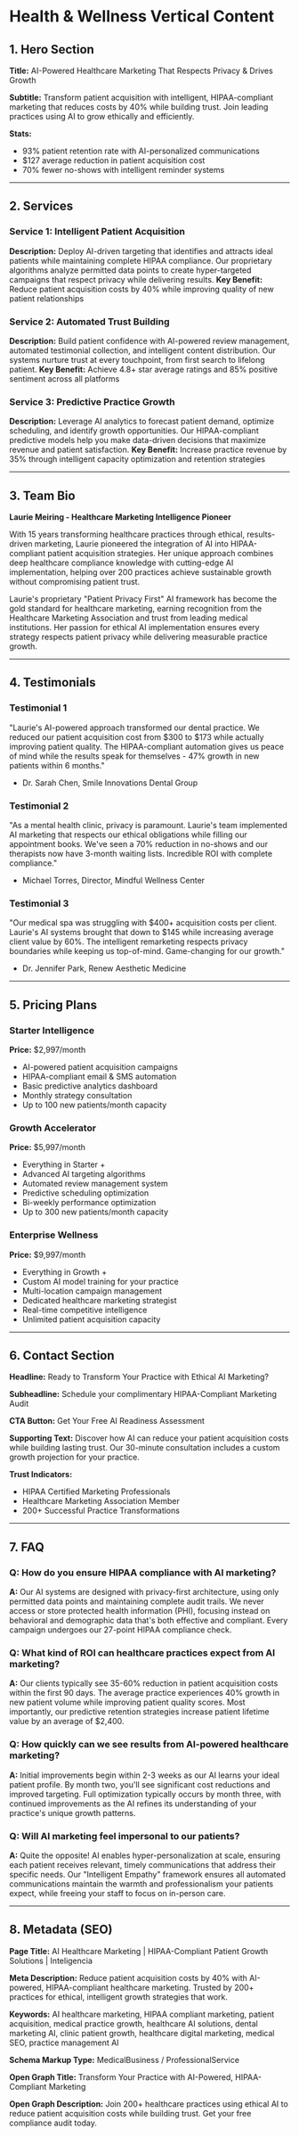 # Health & Wellness Vertical Content

## 1. Hero Section

**Title:** AI-Powered Healthcare Marketing That Respects Privacy & Drives Growth

**Subtitle:** Transform patient acquisition with intelligent, HIPAA-compliant marketing that reduces costs by 40% while building trust. Join leading practices using AI to grow ethically and efficiently.

**Stats:**
- 93% patient retention rate with AI-personalized communications
- $127 average reduction in patient acquisition cost
- 70% fewer no-shows with intelligent reminder systems

---

## 2. Services

### Service 1: Intelligent Patient Acquisition
**Description:** Deploy AI-driven targeting that identifies and attracts ideal patients while maintaining complete HIPAA compliance. Our proprietary algorithms analyze permitted data points to create hyper-targeted campaigns that respect privacy while delivering results.
**Key Benefit:** Reduce patient acquisition costs by 40% while improving quality of new patient relationships

### Service 2: Automated Trust Building
**Description:** Build patient confidence with AI-powered review management, automated testimonial collection, and intelligent content distribution. Our systems nurture trust at every touchpoint, from first search to lifelong patient.
**Key Benefit:** Achieve 4.8+ star average ratings and 85% positive sentiment across all platforms

### Service 3: Predictive Practice Growth
**Description:** Leverage AI analytics to forecast patient demand, optimize scheduling, and identify growth opportunities. Our HIPAA-compliant predictive models help you make data-driven decisions that maximize revenue and patient satisfaction.
**Key Benefit:** Increase practice revenue by 35% through intelligent capacity optimization and retention strategies

---

## 3. Team Bio

**Laurie Meiring - Healthcare Marketing Intelligence Pioneer**

With 15 years transforming healthcare practices through ethical, results-driven marketing, Laurie pioneered the integration of AI into HIPAA-compliant patient acquisition strategies. Her unique approach combines deep healthcare compliance knowledge with cutting-edge AI implementation, helping over 200 practices achieve sustainable growth without compromising patient trust. 

Laurie's proprietary "Patient Privacy First" AI framework has become the gold standard for healthcare marketing, earning recognition from the Healthcare Marketing Association and trust from leading medical institutions. Her passion for ethical AI implementation ensures every strategy respects patient privacy while delivering measurable practice growth.

---

## 4. Testimonials

### Testimonial 1
"Laurie's AI-powered approach transformed our dental practice. We reduced our patient acquisition cost from $300 to $173 while actually improving patient quality. The HIPAA-compliant automation gives us peace of mind while the results speak for themselves - 47% growth in new patients within 6 months."
- Dr. Sarah Chen, Smile Innovations Dental Group

### Testimonial 2
"As a mental health clinic, privacy is paramount. Laurie's team implemented AI marketing that respects our ethical obligations while filling our appointment books. We've seen a 70% reduction in no-shows and our therapists now have 3-month waiting lists. Incredible ROI with complete compliance."
- Michael Torres, Director, Mindful Wellness Center

### Testimonial 3
"Our medical spa was struggling with $400+ acquisition costs per client. Laurie's AI systems brought that down to $145 while increasing average client value by 60%. The intelligent remarketing respects privacy boundaries while keeping us top-of-mind. Game-changing for our growth."
- Dr. Jennifer Park, Renew Aesthetic Medicine

---

## 5. Pricing Plans

### Starter Intelligence
**Price:** $2,997/month
- AI-powered patient acquisition campaigns
- HIPAA-compliant email & SMS automation
- Basic predictive analytics dashboard
- Monthly strategy consultation
- Up to 100 new patients/month capacity

### Growth Accelerator
**Price:** $5,997/month
- Everything in Starter +
- Advanced AI targeting algorithms
- Automated review management system
- Predictive scheduling optimization
- Bi-weekly performance optimization
- Up to 300 new patients/month capacity

### Enterprise Wellness
**Price:** $9,997/month
- Everything in Growth +
- Custom AI model training for your practice
- Multi-location campaign management
- Dedicated healthcare marketing strategist
- Real-time competitive intelligence
- Unlimited patient acquisition capacity

---

## 6. Contact Section

**Headline:** Ready to Transform Your Practice with Ethical AI Marketing?

**Subheadline:** Schedule your complimentary HIPAA-Compliant Marketing Audit

**CTA Button:** Get Your Free AI Readiness Assessment

**Supporting Text:** Discover how AI can reduce your patient acquisition costs while building lasting trust. Our 30-minute consultation includes a custom growth projection for your practice.

**Trust Indicators:**
- HIPAA Certified Marketing Professionals
- Healthcare Marketing Association Member
- 200+ Successful Practice Transformations

---

## 7. FAQ

### Q: How do you ensure HIPAA compliance with AI marketing?
**A:** Our AI systems are designed with privacy-first architecture, using only permitted data points and maintaining complete audit trails. We never access or store protected health information (PHI), focusing instead on behavioral and demographic data that's both effective and compliant. Every campaign undergoes our 27-point HIPAA compliance check.

### Q: What kind of ROI can healthcare practices expect from AI marketing?
**A:** Our clients typically see 35-60% reduction in patient acquisition costs within the first 90 days. The average practice experiences 40% growth in new patient volume while improving patient quality scores. Most importantly, our predictive retention strategies increase patient lifetime value by an average of $2,400.

### Q: How quickly can we see results from AI-powered healthcare marketing?
**A:** Initial improvements begin within 2-3 weeks as our AI learns your ideal patient profile. By month two, you'll see significant cost reductions and improved targeting. Full optimization typically occurs by month three, with continued improvements as the AI refines its understanding of your practice's unique growth patterns.

### Q: Will AI marketing feel impersonal to our patients?
**A:** Quite the opposite! AI enables hyper-personalization at scale, ensuring each patient receives relevant, timely communications that address their specific needs. Our "Intelligent Empathy" framework ensures all automated communications maintain the warmth and professionalism your patients expect, while freeing your staff to focus on in-person care.

---

## 8. Metadata (SEO)

**Page Title:** AI Healthcare Marketing | HIPAA-Compliant Patient Growth Solutions | Inteligencia

**Meta Description:** Reduce patient acquisition costs by 40% with AI-powered, HIPAA-compliant healthcare marketing. Trusted by 200+ practices for ethical, intelligent growth strategies that work.

**Keywords:** AI healthcare marketing, HIPAA compliant marketing, patient acquisition, medical practice growth, healthcare AI solutions, dental marketing AI, clinic patient growth, healthcare digital marketing, medical SEO, practice management AI

**Schema Markup Type:** MedicalBusiness / ProfessionalService

**Open Graph Title:** Transform Your Practice with AI-Powered, HIPAA-Compliant Marketing

**Open Graph Description:** Join 200+ healthcare practices using ethical AI to reduce patient acquisition costs while building trust. Get your free compliance audit today.